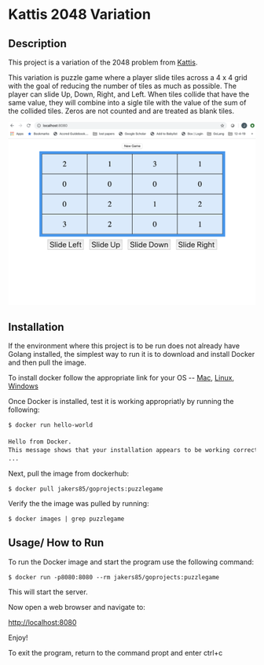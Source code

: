 # Kattis 2048 Variation

## Description
This project is a variation of the 2048 problem from [Kattis](https://open.kattis.com/problems/2048).

This variation is puzzle game where a player slide tiles across a 4 x 4 grid with the goal of reducing the number of tiles as much as possible.  The player can slide Up, Down, Right, and Left. When tiles collide that have the same value, they will combine into a sigle tile with the value of the sum of the collided tiles. Zeros are not counted and are treated as blank tiles.

![Game Preview](Assignment2.png)


## Installation

If the environment where this project is to be run does not already have Golang installed, the simplest way to run it is to download and install Docker and then pull the image.

To install docker follow the appropriate link for your OS -- [Mac](https://docs.docker.com/docker-for-mac/install/), [Linux](https://docs.docker.com/install/linux/docker-ce/ubuntu/), [Windows](https://docs.docker.com/docker-for-windows/install/)

Once Docker is installed, test it is working appropriatly by running the following:

```bash
$ docker run hello-world

Hello from Docker.
This message shows that your installation appears to be working correctly.
...
```

Next, pull the image from dockerhub:

```
$ docker pull jakers85/goprojects:puzzlegame
```

Verify the the image was pulled by running:

```
$ docker images | grep puzzlegame
```

## Usage/ How to Run

To run the Docker image and start the program use the following command:

```
$ docker run -p8080:8080 --rm jakers85/goprojects:puzzlegame
```

This will start the server.

Now open a web browser and navigate to:

[http://localhost:8080](http://localhost:8080)

Enjoy!

To exit the program, return to the command propt and enter ctrl+c

